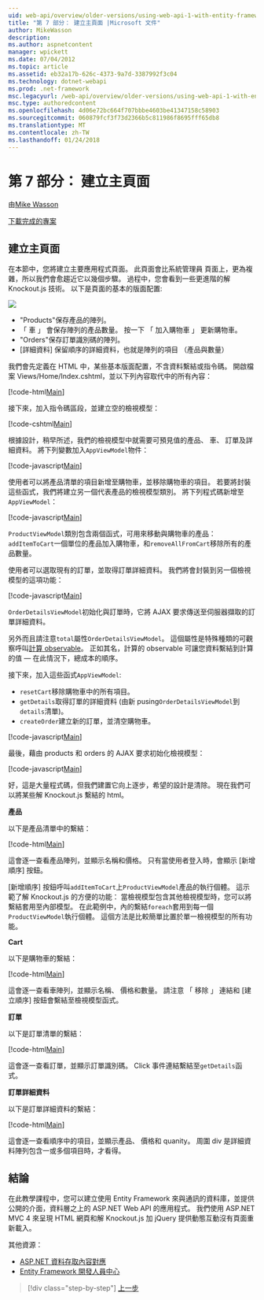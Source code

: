 ```yaml
---
uid: web-api/overview/older-versions/using-web-api-1-with-entity-framework-5/using-web-api-with-entity-framework-part-7
title: "第 7 部分： 建立主頁面 |Microsoft 文件"
author: MikeWasson
description: 
ms.author: aspnetcontent
manager: wpickett
ms.date: 07/04/2012
ms.topic: article
ms.assetid: eb32a17b-626c-4373-9a7d-3387992f3c04
ms.technology: dotnet-webapi
ms.prod: .net-framework
msc.legacyurl: /web-api/overview/older-versions/using-web-api-1-with-entity-framework-5/using-web-api-with-entity-framework-part-7
msc.type: authoredcontent
ms.openlocfilehash: 4d06e72bc664f707bbbe4603be41347158c58903
ms.sourcegitcommit: 060879fcf3f73d2366b5c811986f8695fff65db8
ms.translationtype: MT
ms.contentlocale: zh-TW
ms.lasthandoff: 01/24/2018
---
```

<a name="part-7-creating-the-main-page"></a>第 7 部分： 建立主頁面
====================
由[Mike Wasson](https://github.com/MikeWasson)

[下載完成的專案](http://code.msdn.microsoft.com/ASP-NET-Web-API-with-afa30545)

## <a name="creating-the-main-page"></a>建立主頁面

在本節中，您將建立主要應用程式頁面。 此頁面會比系統管理員 頁面上，更為複雜，所以我們會愈趨近它以幾個步驟。 過程中，您會看到一些更進階的解 Knockout.js 技術。 以下是頁面的基本的版面配置:

![](using-web-api-with-entity-framework-part-7/_static/image1.png)

- "Products"保存產品的陣列。
- 「 車 」 會保存陣列的產品數量。 按一下 「 加入購物車 」 更新購物車。
- "Orders"保存訂單識別碼的陣列。
- [詳細資料] 保留順序的詳細資料，也就是陣列的項目 （產品與數量）

我們會先定義在 HTML 中，某些基本版面配置，不含資料繫結或指令碼。 開啟檔案 Views/Home/Index.cshtml，並以下列內容取代中的所有內容：

[!code-html[Main](using-web-api-with-entity-framework-part-7/samples/sample1.html)]

接下來，加入指令碼區段，並建立空的檢視模型：

[!code-cshtml[Main](using-web-api-with-entity-framework-part-7/samples/sample2.cshtml)]

根據設計，稍早所述，我們的檢視模型中就需要可預見值的產品、 車、 訂單及詳細資料。 將下列變數加入`AppViewModel`物件：

[!code-javascript[Main](using-web-api-with-entity-framework-part-7/samples/sample3.js)]

使用者可以將產品清單的項目新增至購物車，並移除購物車的項目。 若要將封裝這些函式，我們將建立另一個代表產品的檢視模型類別。 將下列程式碼新增至 `AppViewModel`：

[!code-javascript[Main](using-web-api-with-entity-framework-part-7/samples/sample4.js?highlight=4)]

`ProductViewModel`類別包含兩個函式，可用來移動與購物車的產品：`addItemToCart`一個單位的產品加入購物車，和`removeAllFromCart`移除所有的產品數量。

使用者可以選取現有的訂單，並取得訂單詳細資料。 我們將會封裝到另一個檢視模型的這項功能：

[!code-javascript[Main](using-web-api-with-entity-framework-part-7/samples/sample5.js?highlight=4)]

`OrderDetailsViewModel`初始化與訂單時，它將 AJAX 要求傳送至伺服器擷取的訂單詳細資料。

另外而且請注意`total`屬性`OrderDetailsViewModel`。 這個屬性是特殊種類的可觀察呼叫[計算 observable](http://knockoutjs.com/documentation/computedObservables.html)。 正如其名，計算的 observable 可讓您資料繫結到計算的值 &#8212; 在此情況下，總成本的順序。

接下來，加入這些函式`AppViewModel`:

- `resetCart`移除購物車中的所有項目。
- `getDetails`取得訂單的詳細資料 (由新 pusing`OrderDetailsViewModel`到`details`清單)。
- `createOrder`建立新的訂單，並清空購物車。


[!code-javascript[Main](using-web-api-with-entity-framework-part-7/samples/sample6.js?highlight=4)]

最後，藉由 products 和 orders 的 AJAX 要求初始化檢視模型：

[!code-javascript[Main](using-web-api-with-entity-framework-part-7/samples/sample7.js)]

好，這是大量程式碼，但我們建置它向上逐步，希望的設計是清除。 現在我們可以將某些解 Knockout.js 繫結的 html。

**產品**

以下是產品清單中的繫結：

[!code-html[Main](using-web-api-with-entity-framework-part-7/samples/sample8.html)]

這會逐一查看產品陣列，並顯示名稱和價格。 只有當使用者登入時，會顯示 [新增順序] 按鈕。

[新增順序] 按鈕呼叫`addItemToCart`上`ProductViewModel`產品的執行個體。 這示範了解 Knockout.js 的方便的功能： 當檢視模型包含其他檢視模型時，您可以將繫結套用至內部模型。 在此範例中，內的繫結`foreach`套用到每一個`ProductViewModel`執行個體。 這個方法是比較簡單比置於單一檢視模型的所有功能。

**Cart**

以下是購物車的繫結：

[!code-html[Main](using-web-api-with-entity-framework-part-7/samples/sample9.html)]

這會逐一查看車陣列，並顯示名稱、 價格和數量。 請注意 「 移除 」 連結和 [建立順序] 按鈕會繫結至檢視模型函式。

**訂單**

以下是訂單清單的繫結：

[!code-html[Main](using-web-api-with-entity-framework-part-7/samples/sample10.html)]

這會逐一查看訂單，並顯示訂單識別碼。 Click 事件連結繫結至`getDetails`函式。

**訂單詳細資料**

以下是訂單詳細資料的繫結：

[!code-html[Main](using-web-api-with-entity-framework-part-7/samples/sample11.html)]

這會逐一查看順序中的項目，並顯示產品、 價格和 quanity。 周圍 div 是詳細資料陣列包含一或多個項目時，才看得。

## <a name="conclusion"></a>結論

在此教學課程中，您可以建立使用 Entity Framework 來與通訊的資料庫，並提供公開的介面，資料層之上的 ASP.NET Web API 的應用程式。 我們使用 ASP.NET MVC 4 來呈現 HTML 網頁和解 Knockout.js 加 jQuery 提供動態互動沒有頁面重新載入。

其他資源：

- [ASP.NET 資料存取內容對應](https://msdn.microsoft.com/library/6759sth4.aspx)
- [Entity Framework 開發人員中心](https://msdn.microsoft.com/data/ef)

>[!div class="step-by-step"]
[上一步](using-web-api-with-entity-framework-part-6.md)
